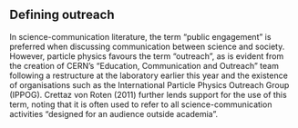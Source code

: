## Defining outreach

In science-communication literature, the term “public engagement” is preferred when discussing communication between science and society.
However, particle physics favours the term “outreach”, as is evident from the creation of CERN’s “Education, Communication and Outreach” team following a restructure at the laboratory earlier this year and the existence of organisations such as the International Particle Physics Outreach Group (IPPOG).
Crettaz von Roten (2011) further lends support for the use of this term, noting that it is often used to refer to all science-communication activities “designed for an audience outside academia”.
